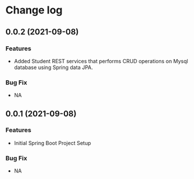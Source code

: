 # Change log

## 0.0.2 (2021-09-08)

### Features

* Added Student REST services that performs CRUD operations on Mysql database using Spring data JPA.

### Bug Fix

* NA


## 0.0.1 (2021-09-08)

### Features

* Initial Spring Boot Project Setup

### Bug Fix

* NA